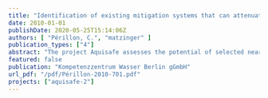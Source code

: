 ```yaml
---
title: "Identification of existing mitigation systems that can attenuate nitrates during high flow events from drained, agricultural fields"
date: 2010-01-01
publishDate: 2020-05-25T15:14:06Z
authors: [ "Périllon, C.", "matzinger" ]
publication_types: ["4"]
abstract: "The project Aquisafe assesses the potential of selected near-natural mitigation systems, such as constructed wetlands or infiltration zones, to reduce diffuse pollution from agricultural sources and consequently protect surface water resources. A particular aim is the attenuation of nutrients and pesticides. Based on the review of available information and preliminary tests within Aquisafe 1 (2007-2009), the second project phase Aquisafe 2 (2009-2012) is structured along the following main components: (i) Development and evaluation of GIS-based methods for the identification of diffuse pollution hotspots, as well as model-based tools for the simulation of nutrient reduction from mitigation zones. (ii) Assessment of nutrient retention capacity of different types of mitigation zones in international case studies in the Ic watershed in France and the Upper White River watershed in the USA under natural conditions, such as variable flow. (iii) Identification of efficient mitigation zone designs for the retention of relevant pesticides in laboratory and technical scale experiments at UBA in Berlin. The following report focuses on (ii), providing an overview of existing mitigation systems that may reduce transport of agricultural pollutants to surface waters, with a particular focus on nitrate. The report is based on an extensive review of scientific literature as well as practical guidelines. The review emphasizes on systems, which can treat pollutant loads from agricultural fields with surface or tile drainage. Such mitigation systems could play an important role in intensely used agricultural areas, where existing efforts in farm or crop management are not sufficient to reach water quality goals in receiving rivers. This is typically the case for agricultural catchments with high ratio of artificial drainage, which allows an almost complete transfer of water and contaminants, particularly during high flow events. For each identified mitigation system, its general approach, performance against nitrates and other contaminants, boundary conditions as well as expected cost are given. The systems are structured according to their place on the pathway between field and surface water into 1. systems which attempt to reduce contaminant loads in the drainage pipes and ditches (section 2), 2. systems, which can be placed between drainage system and surface water (section 3), 3. systems, which can be placed in the receiving surface water (section 4). The review shows that there are a number of feasible options with the potential to mitigate NO3 - pollution from drained agricultural land. The most promising approaches with high removal potential were found to be: - controlled drainage (section 2.2), - bioreactors at the tile level (section 2.3.2), - reactive swales (section 2.4.2), - constructed wetlands (section 3.2) and - river-diversion wetlands (section 4.2.2). Most practical experience exists for constructed wetlands with surface flow (globally) and for controlled drainage (mainly in the USA), whereas the other systems are currently at an experimental state. v For a model agricultural area, the above systems resulted in expected nitrate reduction between 14 and 82 % and cost efficiencies between 23 and 246 € kg-N-1. In terms of absolute nitrate removal, (i) wood chip walls parallel to tile drains and (ii) constructed wetlands with straw as carbon source were found to be most effective. However, for both systems there are relatively few experiences so further testing will be necessary. Regarding cost efficiency, (iii) constructed surface flow wetland with low construction cost (dam) and (iv) controlled drainage are most efficient. Whereas constructed surface flow wetlands can be implemented independently, drainage control structures need to be managed by farmers, which requires their active cooperation and proper training."
featured: false
publication: "Kompetenzzentrum Wasser Berlin gGmbH"
url_pdf: "/pdf/Périllon-2010-701.pdf"
projects: ["aquisafe-2"]
---
```


